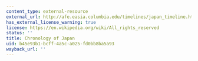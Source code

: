 ```yaml
---
content_type: external-resource
external_url: http://afe.easia.columbia.edu/timelines/japan_timeline.htm
has_external_license_warning: true
license: https://en.wikipedia.org/wiki/All_rights_reserved
status: ''
title: Chronology of Japan
uid: b45e93b1-bcff-4a5c-a025-fd0bb8ba5a93
wayback_url: ''
---
```

